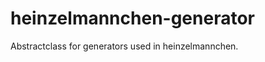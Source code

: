 heinzelmannchen-generator
=========================

Abstractclass for generators used in heinzelmannchen.

